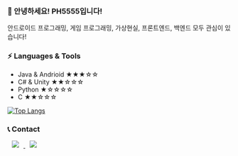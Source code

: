 ### 👋 안녕하세요! PH5555입니다! 

안드로이드 프로그래밍, 게임 프로그래밍, 가상현실, 프론트엔드, 백엔드 모두 관심이 있습니다!

### ⚡ Languages & Tools
- Java & Andrioid ★★★☆☆
- C# & Unity ★★☆☆☆ 
- Python ★☆☆☆☆
- C ★★☆☆☆

[![Top Langs](https://github-readme-stats.vercel.app/api/top-langs/?username=PH5555&layout=compact)](https://github.com/anuraghazra/github-readme-stats)

### :telephone_receiver: Contact

<a href="https://www.instagram.com/caldron_0306">
    <img 
        src="http://img.shields.io/badge/-Instagram-black?style=flat&logo=Instagram&link=https://www.instagram.com/caldron_0306/"
        style="height : auto; margin-left : 10px; margin-right : 10px;"/>
</a>

<a href="https://www.facebook.com/profile.php?id=100016615594739">
    <img 
        src="http://img.shields.io/badge/-Facebook-black?style=flat&logo=Facebook&link=https://www.facebook.com/profile.php?id=100016615594739"
        style="height : auto; margin-left : 10px; margin-right : 10px;"/>
</a>
